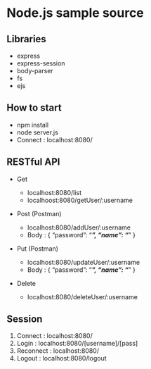 # Node.js sample source

## Libraries
* express
* express-session
* body-parser
* fs
* ejs

## How to start
* npm install
* node server.js
* Connect : localhost:8080/

## RESTful API
* Get
  * localhost:8080/list
  * localhoost:8080/getUser/:username
  
* Post (Postman)
  * localhost:8080/addUser/:username
  * Body : { “password”: “_____”, “name”: “_____” }
 
* Put (Postman)
  * localhost:8080/updateUser/:username
  * Body : { “password”: “_____”, “name”: “_____” }
 
* Delete
  * localhost:8080/deleteUser/:username
  
## Session
  1. Connect : localhost:8080/
  2. Login : localhost:8080/[username]/[pass]
  3. Reconnect : localhost:8080/
  4. Logout : localhost:8080/logout
